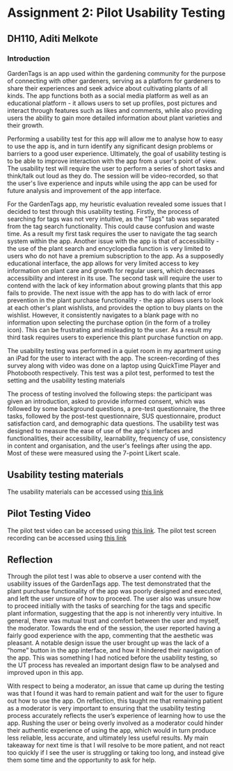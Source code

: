 # Assignment 2: Pilot Usability Testing

## DH110, Aditi Melkote

### Introduction
GardenTags is an app used within the gardening community for the purpose of connecting with other gardeners, serving as a platform for gardeners to share their experiences and seek advice about cultivating plants of all kinds. The app functions both as a social media platform as well as an educational platform - it allows users to set up profiles, post pictures and interact through features such as likes and comments, while also providing users the ability to gain more detailed information about plant varieties and their growth.

Performing a usability test for this app will allow me to analyse how to easy to use the app is, and in turn identify any significant design problems or barriers to a good user experience. Ultimately, the goal of usability testing is to be able to improve interaction with the app from a user's point of view. The usability test will require the user to perform a series of short tasks and think/talk out loud as they do. The session will be video-recorded, so that the user's live experience and inputs while using the app can be used for future analysis and improvement of the app interface.

For the GardenTags app, my heuristic evaluation revealed some issues that I decided to test through this usability testing. Firstly, the process of searching for tags was not very intuitive, as the "Tags" tab was separated from the tag search functionality. This could cause confusion and waste time. As a result my first task requires the user to navigate the tag search system within the app. Another issue with the app is that of accessibility - the use of the plant search and encyclopedia function is very limited to users who do not have a premium subscription to the app. As a supposedly educational interface, the app allows for very limited access to key information on plant care and growth for regular users, which decreases accessibility and interest in its use. The second task will require the user to contend with the lack of key information about growing plants that this app fails to provide. The next issue with the app has to do with lack of error prevention in the plant purchase functionality - the app allows users to look at each other's plant wishlists, and provides the option to buy plants on the wishlist. However, it consistently navigates to a blank page with no information upon selecting the purchase option (in the form of a trolley icon). This can be frustrating and misleading to the user. As a result my third task requires users to experience this plant purchase function on app. 

The usability testing was performed in a quiet room in my apartment using an iPad for the user to interact with the app. The screen-recording of thes survey along with video was done on a laptop using QuickTime Player and Photobooth respectively. This test was a pilot test, performed to test the setting and the usability testing materials

The process of testing involved the following steps: the participant was given an introduction, asked to provide informed consent, which was followed by some background questions, a pre-test questionnaire, the three tasks, followed by the post-test questionnaire, SUS questionnaire, product satisfaction card, and demographic data questions. The usability test was designed to measure the ease of use of the app's interfaces and functionalities, their accessibility, learnability, frequency of use, consistency in content and organisation, and the user's feelings after using the app. Most of these were measured using the 7-point Likert scale.

## Usability testing materials
The usability materials can be accessed using [this link](https://forms.gle/zsaZ6vbeV67m6Mgt5)

## Pilot Testing Video
The pilot test video can be accessed using [this link](https://drive.google.com/file/d/1m9pN6OKjlyiROtycq_VzFkeiwLTd2R6H/view?usp=sharing). The pilot test screen recording can be accessed using [this link](https://drive.google.com/file/d/1PEVkEVYWSesBMqajeazPuq1t1YGgsnxw/view?usp=sharing)

## Reflection

Through the pilot test I was able to observe a user contend with the usability issues of the GardenTags app. The test demonstrated that the plant purchase functionality of the app was poorly designed and executed, and left the user unsure of how to proceed. The user also was unsure how to proceed initially with the tasks of searching for the tags and specific plant information, suggesting that the app is not inherently very intuitive. In general, there was mutual trust and comfort between the user and myself, the moderator. Towards the end of the session, the user reported having a fairly good experience with the app, commenting that the aesthetic was pleasant. A notable design issue the user brought up was the lack of a “home” button in the app interface, and how it hindered their navigation of the app. This was something I had noticed before the usability testing, so the UT process has revealed an important design flaw to be analysed and improved upon in this app.

With respect to being a moderator, an issue that came up during the testing was that I found it was hard to remain patient and wait for the user to figure out how to use the app. On reflection, this taught me that remaining patient as a moderator is very important to ensuring that the usability testing process accurately reflects the user’s experience of learning how to use the app. Rushing the user or being overly involved as a moderator could hinder their authentic experience of using the app, which would in turn produce less reliable, less accurate, and ultimately less useful results. My main takeaway for next time is that I will resolve to be more patient, and not react too quickly if I see the user is struggling or taking too long, and instead give them some time and the opportunity to ask for help.
